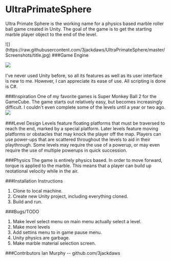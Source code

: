 # UltraPrimateSphere
<p>Ultra Primate Sphere is the working name for a physics based marble roller ball game created in Unity.  The goal of the game is to get the starting marble player object to the end of the level.  
</p>
![](https://raw.githubusercontent.com/3jackdaws/UltraPrimateSphere/master/Screenshots/title.jpg)
###Game Engine


![](http://isogen.net/img/unity_logo.png)

<p>I've never used Unity before, so all its features as well as its user interface is new to me.  However, I can appreciate its ease of use.  All scripting is done is C#.</p>

###Inspiration
One of my favorite games is Super Monkey Ball 2 for the GameCube.  The game starts out relatively easy, but becomes increasingly difficult.  I couldn't even complete some of the levels until a year or two ago.
<br>
![](http://revolutionmedia.ign.com/revolution/image/article/703/703834/super-monkey-ball-banana-blitz-20060428053706095.jpg)

###Level Design
Levels feature floating platforms that must be traversed to reach the end, marked by a special platform.  Later levels feature moving platforms or obstacles that may knock the player off the map.  Players can use power-ups that are scattered throughout the levels to aid in their playthrough.  Some levels may require the use of a powerup, or may even require the use of multiple powerups in quick succession.

###Physics
The game is entirely physics based.  In order to move forward, torque is applied to the marble.  This means that a player can build up reotational velocity while in the air.  

###Installation Instructions
1.  Clone to local machine.
2.  Create new Unity project, including everything cloned.
3.  Build and run.

###Bugs/TODO
1.  Make level select menu on main menu actually select a level.
2.  Make more levels
3.  Add settins menu to in game pause menu.
4.  Unity physics are garbage. 
5.  Make marble material selection screen. 

  ###Contributors
Ian Murphy  --  github.com/3jackdaws
